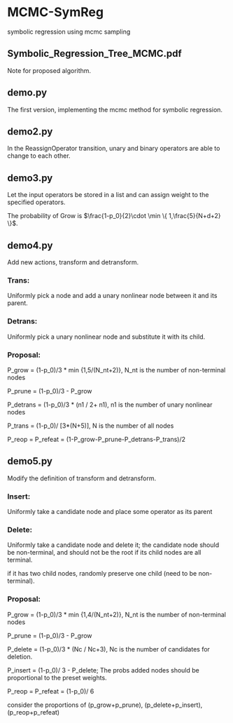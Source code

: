 # MCMC-SymReg
symbolic regression using mcmc sampling

## Symbolic_Regression_Tree_MCMC.pdf
Note for proposed algorithm.

## demo.py
The first version, implementing the mcmc method for symbolic regression.

## demo2.py
In the ReassignOperator transition, unary and binary operators are able to change to each other.

## demo3.py
Let the input operators be stored in a list and can assign weight to the specified operators.

The probability of Grow is $\frac{1-p_0}{2}\cdot \min \{ 1,\frac{5}{N+d+2} \}$.

## demo4.py
Add new actions, transform and detransform.

### Trans: 
Uniformly pick a node and add a unary nonlinear node between it and its parent.
### Detrans: 
Uniformly pick a unary nonlinear node and substitute it with its child.
### Proposal:
P_grow = (1-p_0)/3 * min {1,5/(N_nt+2)}, N_nt is the number of non-terminal nodes

P_prune = (1-p_0)/3 - P_grow

P_detrans = (1-p_0)/3 * (n1 / 2+ n1), n1 is the number of unary nonlinear nodes

P_trans = (1-p_0)/ [3*(N+5)], N is the number of all nodes

P_reop = P_refeat = (1-P_grow-P_prune-P_detrans-P_trans)/2

## demo5.py
Modify the definition of transform and detransform.

### Insert:
Uniformly take a candidate node and place some operator as its parent
### Delete:
Uniformly take a candidate node and delete it; the candidate node should be non-terminal, and should not be the root if its child nodes are all terminal.

if it has two child nodes, randomly preserve one child (need to be non-terminal).
### Proposal:
P_grow = (1-p_0)/3 * min {1,4/(N_nt+2)}, N_nt is the number of non-terminal nodes

P_prune = (1-p_0)/3 - P_grow

P_delete = (1-p_0)/3 * (Nc / Nc+3), Nc is the number of candidates for deletion.

P_insert = (1-p_0)/ 3 - P_delete; The probs added nodes should be proportional to the preset weights.

P_reop = P_refeat = (1-p_0)/ 6

consider the proportions of (p_grow+p_prune), (p_delete+p_insert), (p_reop+p_refeat)